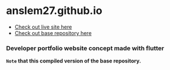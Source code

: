 # anslem27.github.io

<!-- Live Build -->
- [Check out live site here](https://anslem27.github.io/)
- [Check out base repository here](https://anslem27.github.io/)

### Developer portfolio website concept made with flutter

__`Note` that this compiled version of the base repository.__
